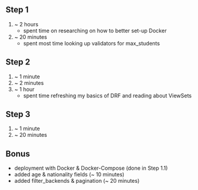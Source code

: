 

## Step 1
1. ~ 2 hours
    - spent time on researching on how to better set-up Docker
2. ~ 20 minutes
    - spent most time looking up validators for max_students

## Step 2
1. ~ 1 minute
2. ~ 2 minutes
3. ~ 1 hour
    - spent time refreshing my basics of DRF and reading about ViewSets

## Step 3
1. ~ 1 minute
2. ~ 20 minutes

## Bonus
* deployment with Docker & Docker-Compose (done in Step 1.1)
* added age & nationality fields (~ 10 minutes)
* added filter_backends & pagination (~ 20 minutes)

